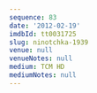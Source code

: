 ```yaml
---
sequence: 83
date: '2012-02-19'
imdbId: tt0031725
slug: ninotchka-1939
venue: null
venueNotes: null
medium: TCM HD
mediumNotes: null
---
```


